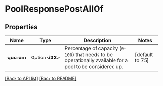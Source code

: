# PoolResponsePostAllOf

## Properties

Name | Type | Description | Notes
------------ | ------------- | ------------- | -------------
**quorum** | Option<**i32**> | Percentage of capacity (`0-100`) that needs to be operationally available for a pool to be considered up. | [default to 75]

[[Back to API list]](../README.md#documentation-for-api-endpoints) [[Back to README]](../README.md)


